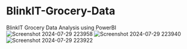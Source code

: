 # BlinkIT-Grocery-Data
BlinkIT Grocery Data Analysis using PowerBI
![Screenshot 2024-07-29 223958](https://github.com/user-attachments/assets/bc545535-698e-4e97-9a7b-d0c5dd47ae93)
![Screenshot 2024-07-29 223940](https://github.com/user-attachments/assets/ca4ca393-927f-4a53-a307-ebc99f67ad9a)
![Screenshot 2024-07-29 223922](https://github.com/user-attachments/assets/a49a2a01-ee95-4b1a-bd7c-28e98bbcd57f)
